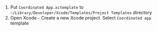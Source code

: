 1. Put ```Coordinated App.xctemplate``` to ```~/Library/Developer/Xcode/Templates/Project Templates``` directory
2. Open Xcode - Create a new Xcode project. Select ```Coordinated app``` template